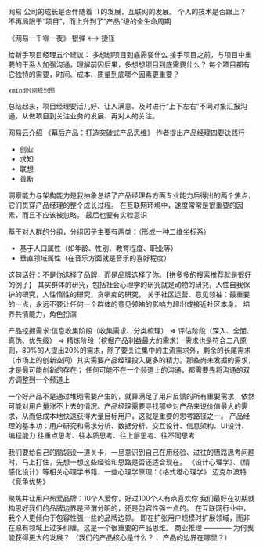 网易
公司的成长是否伴随着 IT的发展，互联网的发展。 个人的技术是否跟上？
不再局限于“项目”，而上升到了“产品”级的全生命周期

《网易一千零一夜》
银弹 <--> 捷径

给新手项目经理五个建议：
    多想想项目到底需要什么
        接手项目之前，与项目中重要的干系人加强沟通，理解前因后果，多想想项目到底需要什么？
        每个项目都有它独特的需要，时间、成本、质量到底哪个因素更重要？ 

    xmind时间规划图
    
总结起来，项目经理要活儿好、让人满意、及时进行“上下左右”不同对象汇报沟通，从做项目到关注业务的发展、再对人的关注。

网易云介绍
《幕后产品：打造突破式产品思维》
作者提出产品经理四要诀践行
- 创业
- 求知
- 联想
- 善断

洞察能力与架构能力是我抽象总结了产品经理各方面专业能力后得出的两个焦点，它们贯穿产品经理的整个成长过程。
在互联网环境中，速度常常是很重要的因素，而且不应该被忽略。
最后也要有实验意识

基于对人群的分组，分组因子主要有两类：（形成一种二维坐标系）
- 基于人口属性（如年龄、性别、教育程度、职业等）
- 垂直领域属性（在音乐方面就是音乐的喜好程度）

这句话好：不是你选择了品牌，而是品牌选择了你。【拼多多的搜索推荐就是很好的例子】
其实群体的研究，包括社会心理学的研究就是动物的研究，人性自我保护的研究，人性惰性的研究，贪嗔痴的研究。
关于社区运营、意见领袖：最重要的一点，永远不要让任何一个群体的意见领袖的影响力超出或接近社区本身。
培养共情能力，角色扮演

产品挖掘需求:信息收集阶段（收集需求、分类梳理） => 评估阶段（深入、全面、真伪、优先级） => 精炼阶段（挖掘产品利益最大的需求）
需求也是符合二八原则，80%的人提出20%的需求，除了要关注集中的主流需求外，剩余的长尾需求（市场上的创新空间）其实需要产品经理投入更多的精力。那些尚未发掘的需求，才是最可能创新的存在；
任何可能不在一个频道上的沟通，都需要先将沟通的双方调整到一个频道上

一个好产品不是通过堆砌需要产生的，就算满足了用户反馈的所有重要需求，依然可能对用户量涨不上去的情况。产品经理需要寻找那些对产品来说价值最大的需求，从而低成本地快速获得大量目标用户，这就是重要的思考路径之一。
产品经理的基本功：用户研究和需求分析、数据分析、交互设计、信息架构、UI设计、编程能力
往重点思考、往本质思考、往上层思考、往不同思考

我们要给自己的脑袋设一道关卡，一旦意识到自己在用经验、过往的思路思考问题时，马上打住，先想一想这些经验和思路是否还适合现在。
《设计心理学》、《情感化设计》等相关心理学书籍，一些心理学原理：《格式塔心理学》
迈克尔波特《竞争优势》

聚焦并让用户热爱品牌：10个人爱你，好过100个人有点喜欢你
我们最好在初期就构思好我们的品牌边界是泾渭分明的，还是包容性强一点的。 在互联网行业中，我个人更倾向于包容性强一些的品牌边界。
即在扩张用户规模时扩展领域，而非在原有领域上过多纠缠。这是一个很重要的产品思维。
商业推理 ———— 为何我能获得更大的发展？ （我们的产品核心是什么？ 、产品的边界在哪里？）



